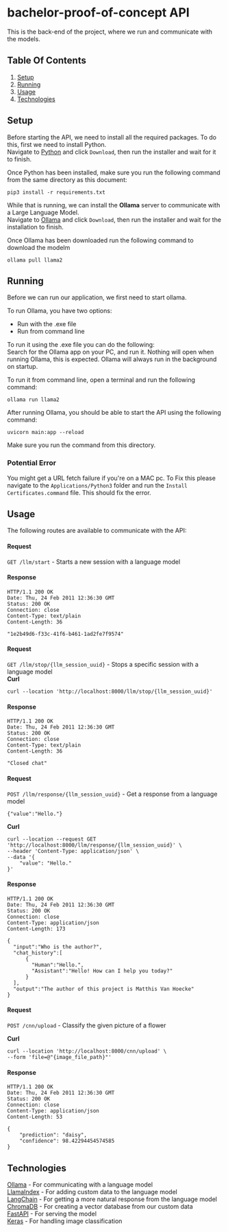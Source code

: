 # bachelor-proof-of-concept API

This is the back-end of the project, where we run and communicate with the models.

## Table Of Contents
1. [Setup](#Setup)
2. [Running](#Running)
3. [Usage](#Usage)
4. [Technologies](#Technologies)

## Setup
Before starting the API, we need to install all the required packages. To do this, first we need to install Python.<br>
Navigate to [Python](https://www.python.org/downloads/) and click `Download`, then run the installer and wait for it to finish.

Once Python has been installed, make sure you run the following command from the same directory as this document:

    pip3 install -r requirements.txt

While that is running, we can install the **Ollama** server to communicate with a Large Language Model.<br>
Navigate to [Ollama](https://ollama.com/) and click `Download`, then run the installer and wait for the installation to finish. 

Once Ollama has been downloaded run the following command to download the modelm

    ollama pull llama2

## Running
Before we can run our application, we first need to start ollama.

To run Ollama, you have two options:
- Run with the .exe file
- Run from command line

To run it using the .exe file you can do the following:<br>
Search for the Ollama app on your PC, and run it. Nothing will open when running Ollama, this is expected. Ollama will always run in the background on startup.

To run it from command line, open a terminal and run the following command:

    ollama run llama2

After running Ollama, you should be able to start the API using the following command:

    uvicorn main:app --reload

Make sure you run the command from this directory.

### Potential Error
You might get a URL fetch failure if you're on a MAC pc. To Fix this please navigate to the `Applications/Python3` folder and run the `Install Certificates.command` file. This should fix the error.

## Usage
The following routes are available to communicate with the API:
#### Request
`GET /llm/start` - Starts a new session with a language model

#### Response

    HTTP/1.1 200 OK
    Date: Thu, 24 Feb 2011 12:36:30 GMT
    Status: 200 OK
    Connection: close
    Content-Type: text/plain
    Content-Length: 36
    
    "1e2b49d6-f33c-41f6-b461-1ad2fe7f9574"

#### Request
`GET /llm/stop/{llm_session_uuid}` - Stops a specific session with a language model<br>
**Curl**

    curl --location 'http://localhost:8000/llm/stop/{llm_session_uuid}'

#### Response
    HTTP/1.1 200 OK
    Date: Thu, 24 Feb 2011 12:36:30 GMT
    Status: 200 OK
    Connection: close
    Content-Type: text/plain
    Content-Length: 36

    "Closed chat"

#### Request
`POST /llm/response/{llm_session_uuid}` - Get a response from a language model<br>

    {"value":"Hello."}
**Curl**

    curl --location --request GET 'http://localhost:8000/llm/response/{llm_session_uuid}' \
    --header 'Content-Type: application/json' \
    --data '{
        "value": "Hello."
    }'

#### Response
    HTTP/1.1 200 OK
    Date: Thu, 24 Feb 2011 12:36:30 GMT
    Status: 200 OK
    Connection: close
    Content-Type: application/json
    Content-Length: 173

    {
      "input":"Who is the author?", 
      "chat_history":[
          {
            "Human":"Hello.",
            "Assistant":"Hello! How can I help you today?"
          }
      ],
      "output":"The author of this project is Matthis Van Hoecke"
    }

#### Request
`POST /cnn/upload` - Classify the given picture of a flower<br>

**Curl**

    curl --location 'http://localhost:8000/cnn/upload' \
    --form 'file=@"{image_file_path}"'

#### Response
    HTTP/1.1 200 OK
    Date: Thu, 24 Feb 2011 12:36:30 GMT
    Status: 200 OK
    Connection: close
    Content-Type: application/json
    Content-Length: 53

    {
        "prediction": "daisy",
        "confidence": 98.42294454574585
    }

## Technologies
[Ollama](https://ollama.com/) - For communicating with a language model<br>
[LlamaIndex](https://docs.llamaindex.ai/en/stable/) - For adding custom data to the language model<br>
[LangChain](https://python.langchain.com/docs/get_started/introduction/) - For getting a more natural response from the language model<br>
[ChromaDB](https://docs.trychroma.com/getting-started) - For creating a vector database from our custom data<br>
[FastAPI](https://fastapi.tiangolo.com/) - For serving the model<br>
[Keras](https://keras.io/api/) - For handling image classification<br>
